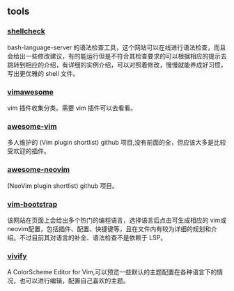 ## tools
### [shellcheck](https://www.shellcheck.net/)
bash-language-server 的语法检查工具，这个网站可以在线进行语法检查，而且会给出一些修改建议，有的能运行但是不符合其检查要求的可以根据相应的提示去跳转到相应的介绍，有详细的实例介绍，可以对照着修改，慢慢就能养成好习惯，写出更优雅的 shell 文件。

### [vimawesome](https://vimawesome.com/)
vim 插件收集分类。需要 vim 插件可以去看看。

### [awesome-vim](https://github.com/akrawchyk/awesome-vim)
多人维护的 (Vim plugin shortlist) github 项目,没有前面的全，但应该大多是比较受欢迎的插件。

### [awesome-neovim](https://github.com/rockerBOO/awesome-neovim)
(NeoVim plugin shortlist) github 项目。

### [vim-bootstrap](https://vim-bootstrap.com/)
该网站在页面上会给出多个热门的编程语言，选择语言后点击可生成相应的 vim或neovim配置，包括插件、配置、快捷键等，且在文件内有较为详细的规划和介绍。不过目前其对语言的补全、语法检查不是依赖于 LSP。

### [vivify](http://bytefluent.com/vivify/)
A ColorScheme Editor for Vim,可以预览一些默认的主题配置在各种语言下的情况，也可以进行编辑，配置自己喜欢的主题。



